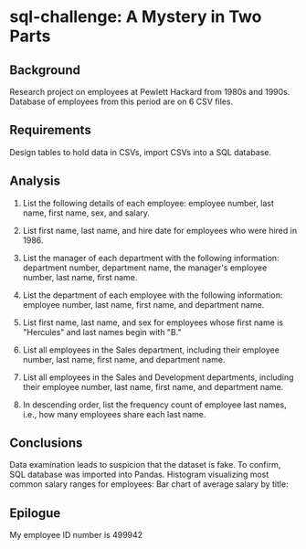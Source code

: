 # sql-challenge: A Mystery in Two Parts

## Background
Research project on employees at Pewlett Hackard from 1980s and 1990s. Database of employees from this period are on 6 CSV files. 

## Requirements 
Design tables to hold data in CSVs, import CSVs into a SQL database. 

## Analysis
1) List the following details of each employee: employee number, last name, first name, sex, and salary.


2) List first name, last name, and hire date for employees who were hired in 1986.


3) List the manager of each department with the following information: department number, department name, the manager's employee number, last name, first name.


4) List the department of each employee with the following information: employee number, last name, first name, and department name.


5) List first name, last name, and sex for employees whose first name is "Hercules" and last names begin with "B."


6) List all employees in the Sales department, including their employee number, last name, first name, and department name.


7) List all employees in the Sales and Development departments, including their employee number, last name, first name, and department name.


8) In descending order, list the frequency count of employee last names, i.e., how many employees share each last name.


## Conclusions
Data examination leads to suspicion that the dataset is fake. To confirm, SQL database was imported into Pandas. 
Histogram visualizing most common salary ranges for employees: 
Bar chart of average salary by title: 

## Epilogue
My employee ID number is 499942